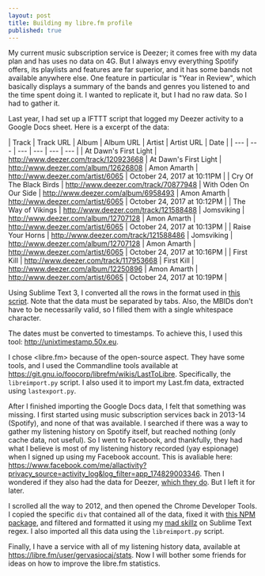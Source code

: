 ```yaml
---
layout: post
title: Building my libre.fm profile
published: true
---
```


My current music subscription service is Deezer; it comes free with my data plan and has uses no data on 4G.
But I always envy everything Spotify offers, its playlists and features are far superior, and it has some bands not available anywhere else.
One feature in particular is "Year in Review", which basically displays a summary of the bands and genres you listened to and the time spent doing it.
I wanted to replicate it, but I had no raw data. So I had to gather it.

Last year, I had set up a IFTTT script that logged my Deezer activity to a Google Docs sheet.
Here is a excerpt of the data:

| Track | Track URL | Album | Album URL | Artist | Artist URL | Date |
| --- | --- | --- | --- | --- | --- |
| At Dawn's First Light | http://www.deezer.com/track/120923668 | At Dawn's First Light | http://www.deezer.com/album/12626808 | Amon Amarth | http://www.deezer.com/artist/6065 | October 24, 2017 at 10:11PM |
| Cry Of The Black Birds | http://www.deezer.com/track/70877948 | With Oden On Our Side | http://www.deezer.com/album/6958493 | Amon Amarth | http://www.deezer.com/artist/6065 | October 24, 2017 at 10:12PM |
| The Way of Vikings | http://www.deezer.com/track/121588488 | Jomsviking | http://www.deezer.com/album/12707128 | Amon Amarth | http://www.deezer.com/artist/6065 | October 24, 2017 at 10:13PM |
| Raise Your Horns | http://www.deezer.com/track/121588486 | Jomsviking | http://www.deezer.com/album/12707128 | Amon Amarth | http://www.deezer.com/artist/6065 | October 24, 2017 at 10:16PM |
| First Kill | http://www.deezer.com/track/117953668 | First Kill | http://www.deezer.com/album/12250896 | Amon Amarth | http://www.deezer.com/artist/6065 | October 24, 2017 at 10:19PM |

Using Sublime Text 3, I converted all the rows in the format used in [this script](https://gitorious.org/fmthings/lasttolibre/?p=fmthings:lasttolibre.git;a=blob;f=libreimport.py;h=5b67a8b9fc1dc9b7cb7c772fbf00adec03361435;hb=HEAD#l49).
Note that the data must be separated by tabs. Also, the MBIDs don't have to be necessarily valid, so I filled them with a single whitespace character.

The dates must be converted to timestamps. To achieve this, I used this tool: <http://unixtimestamp.50x.eu>.

I chose <libre.fm> because of the open-source aspect. They have some tools, and I used the Commandline tools available at <https://git.gnu.io/foocorp/librefm/wikis/LastToLibre>.
Specifically, the `libreimport.py` script. I also used it to import my Last.fm data, extracted using `lastexport.py`.

After I finished importing the Google Docs data, I felt that something was missing.
I first started using music subscription services back in 2013-14 (Spotify), and none of that was available.
I searched if there was a way to gather my listening history on Spotify itself, but reached nothing (only cache data, not useful).
So I went to Facebook, and thankfully, they had what I believe is most of my listening history recorded (yay espionage) when I signed up using my Facebook account.
This is avaliable here: <https://www.facebook.com/me/allactivity?privacy_source=activity_log&log_filter=app_174829003346>.
Then I wondered if they also had the data for Deezer, [which they do](https://www.facebook.com/me/allactivity?privacy_source=activity_log&log_filter=app_241284008322). But I left it for later.

I scrolled all the way to 2012, and then opened the Chrome Developer Tools.
I copied the specific `div` that contained all of the data, fixed it with [this NPM package](https://www.npmjs.com/package/pretty), and filtered and formatted it using my [mad skillz](https://www.urbandictionary.com/define.php?term=mad+skillz) on Sublime Text regex.
I also imported all this data using the `libreimport.py` script.

Finally, I have a service with all of my listening history data, available at <https://libre.fm/user/gervasiocaj/stats>.
Now I will bother some friends for ideas on how to improve the libre.fm statistics.

